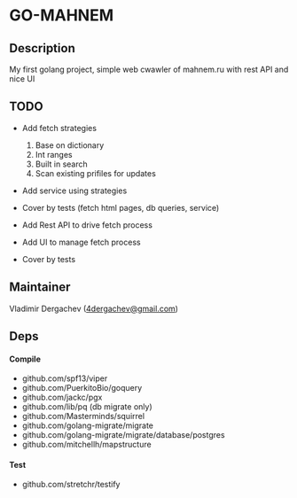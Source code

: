 # GO-MAHNEM

## Description 
My first golang project, simple web cwawler of mahnem.ru with rest API and nice UI

## TODO

- Add fetch strategies 
    1. Base on dictionary
    2. Int ranges
    3. Built in search
    4. Scan existing prifiles for updates
- Add service using strategies
- Cover by tests (fetch html pages, db queries, service)

- Add Rest API to drive fetch process
- Add UI to manage fetch process
- Cover by tests

## Maintainer
Vladimir Dergachev (4dergachev@gmail.com)

## Deps
#### Compile
* github.com/spf13/viper
* github.com/PuerkitoBio/goquery
* github.com/jackc/pgx
* github.com/lib/pq (db migrate only)
* github.com/Masterminds/squirrel
* github.com/golang-migrate/migrate
* github.com/golang-migrate/migrate/database/postgres
* github.com/mitchellh/mapstructure

#### Test
* github.com/stretchr/testify